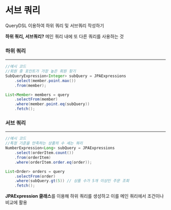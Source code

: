 # 서브 쿼리

QueryDSL 이용하여 하위 쿼리 및 서브쿼리 작성하기

**하위 쿼리, 서브쿼리?** 메인 쿼리 내에 또 다른 쿼리를 사용하는 것

### 하위 쿼리

---

```java
//예시 코드
//회원 중 포인트가 가장 높은 회원 찾기
SubQueryExpression<Integer> subQuery = JPAExpressions
    .select(member.point.max())
    .from(member);

List<Member> members = query
    .selectFrom(member)
    .where(member.point.eq(subQuery))
    .fetch();
```

### 서브 쿼리

---

```java
//예시 코드
//특정 기준을 만족하는 상품의 수 세는 쿼리
NumberExpression<Long> subQuery = JPAExpressions
    .select(orderItem.count())
    .from(orderItem)
    .where(orderItem.order.eq(order));

List<Order> orders = query
    .selectFrom(order)
    .where(subQuery.gt(5)) // 상품 수가 5개 이상인 주문 조회
    .fetch();
```

**JPAExpression 클래스**를 이용해 하위 쿼리를 생성하고 이를 메인 쿼리에서 조건이나 비교에 활용
